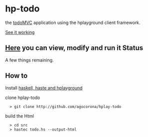 hp-todo
=======

the [todoMVC](todomvc.com) application using the hplayground client framework.

[See it working](http://mflowdemo.herokuapp.com/todo.html)

[Here](http://tryplayg.herokuapp.com/try/todo.hs/edit) you can view, modify and run it
Status
------
A few things remaining.

How to
------
Install [haskell, haste and hplayground](https://github.com/agocorona/hplayground)

clone hplay-todo

      > git clone http://github.com/agocorona/hplay-todo

build the Html

      > cd src
      > hastec todo.hs --output-html

